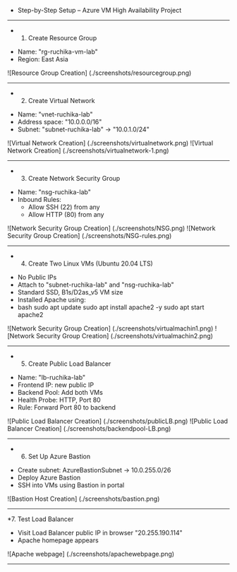 * Step-by-Step Setup – Azure VM High Availability Project

---

* 1. Create Resource Group
- Name: "rg-ruchika-vm-lab"
- Region: East Asia

![Resource Group Creation] (./screenshots/resourcegroup.png)

---

* 2. Create Virtual Network
- Name: "vnet-ruchika-lab"
- Address space: "10.0.0.0/16"
- Subnet: "subnet-ruchika-lab" → "10.0.1.0/24"

![Virtual Network Creation] (./screenshots/virtualnetwork.png)
![Virtual Network Creation] (./screenshots/virtualnetwork-1.png)

---

* 3. Create Network Security Group
- Name: "nsg-ruchika-lab"
- Inbound Rules:
  - Allow SSH (22) from any
  - Allow HTTP (80) from any

![Network Security Group Creation] (./screenshots/NSG.png)
![Network Security Group Creation] (./screenshots/NSG-rules.png)

---

* 4. Create Two Linux VMs (Ubuntu 20.04 LTS)
- No Public IPs
- Attach to "subnet-ruchika-lab" and "nsg-ruchika-lab"
- Standard SSD, B1s/D2as_v5 VM size
- Installed Apache using:
- bash
sudo apt update
sudo apt install apache2 -y
sudo apt start apache2

![Network Security Group Creation] (./screenshots/virtualmachin1.png)
![Network Security Group Creation] (./screenshots/virtualmachin2.png)

---

* 5. Create Public Load Balancer
- Name: "lb-ruchika-lab"
- Frontend IP: new public IP
- Backend Pool: Add both VMs
- Health Probe: HTTP, Port 80
- Rule: Forward Port 80 to backend

![Public Load Balancer Creation] (./screenshots/publicLB.png)
![Public Load Balancer Creation] (./screenshots/backendpool-LB.png)

---

* 6. Set Up Azure Bastion
- Create subnet: AzureBastionSubnet → 10.0.255.0/26
- Deploy Azure Bastion
- SSH into VMs using Bastion in portal

![Bastion Host Creation] (./screenshots/bastion.png)

---

*7. Test Load Balancer
- Visit Load Balancer public IP in browser "20.255.190.114"
- Apache homepage appears

![Apache webpage] (./screenshots/apachewebpage.png)

---
